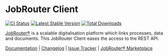 # JobRouter Client

[![CI Status](https://github.com/jobrouter/php-rest-client/workflows/CI/badge.svg?branch=main)](https://github.com/jobrouter/php-rest-client/actions?query=workflow%3ACI)
[![Latest Stable Version](https://img.shields.io/packagist/v/jobrouter/php-rest-client.svg?label=stable)](https://packagist.org/packages/jobrouter/php-rest-client)
[![Total Downloads](https://img.shields.io/packagist/dt/jobrouter/php-rest-client.svg)](https://packagist.org/packages/jobrouter/php-rest-client)

[JobRouter®](https://www.jobrouter.com/) is a scalable digitalisation platform which links processes, data and
documents. This JobRouter Client eases the access to the REST API.

[Documentation](https://github.com/jobrouter/php-rest-client/blob/main/docs/index.md) |
[Changelog](https://github.com/jobrouter/php-rest-client/blob/main/CHANGELOG.md) |
[Issue Tracker](https://github.com/jobrouter/php-rest-client/issues) |
[JobRouter® Marketplace](https://marketplace.jobrouter.com/en/product/jobrouter-client/)
